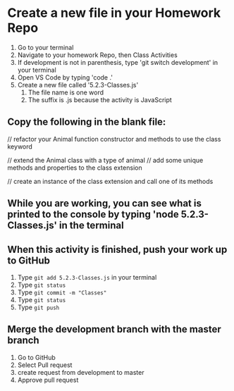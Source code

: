 # Create a new file in your Homework Repo

1. Go to your terminal
2. Navigate to your homework Repo, then Class Activities
3. If development is not in parenthesis, type 'git switch development' in your terminal
4. Open VS Code by typing 'code .'
5. Create a new file called '5.2.3-Classes.js'
    1. The file name is one word
    2. The suffix is .js because the activity is JavaScript

## Copy the following in the blank file:

// refactor your Animal function constructor and methods to use the class keyword

// extend the Animal class with a type of animal
// add some unique methods and properties to the class extension

// create an instance of the class extension and call one of its methods

## While you are working, you can see what is printed to the console by typing 'node 5.2.3-Classes.js' in the terminal

## When this activity is finished, push your work up to GitHub

1. Type `git add 5.2.3-Classes.js` in your terminal
2. Type `git status`
3. Type `git commit -m "Classes"`
4. Type `git status`
5. Type `git push`

## Merge the development branch with the master branch

1. Go to GitHub
2. Select Pull request
3. create request from development to master
4. Approve pull request
